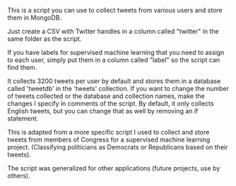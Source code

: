 This is a script you can use to collect tweets from various users and store
them in MongoDB.

Just create a CSV with Twitter handles in a column called "twitter" in the
same folder as the script.

If you have labels for supervised machine learning that you need to assign
to each user, simply put them in a column called "label" so the script can
find them.

It collects 3200 tweets per user by default and stores them in a database
called 'tweetdb' in the 'tweets' collection. If you want to change the number
of tweets collected or the database and collection names, make the changes I
specify in comments of the script. By default, it only collects English tweets,
but you can change that as well by removing an if statement.

This is adapted from a more specific script I used to collect and store tweets
from members of Congress for a supervised machine learning project.
(Classifying politicians as Democrats or Republicans based on their tweets).

The script was generalized for other applications (future projects, use by
others).
